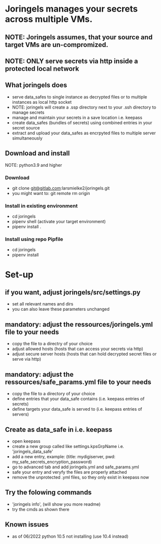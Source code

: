 # Joringels manages your secrets across multiple VMs.
## NOTE: Joringels assumes, that your source and target VMs are un-compromized.
## NOTE: ONLY serve secrets via http inside a protected local network

## What joringels does
- serve data_safes to single instance as decrypted files or to multiple instances as local http socket
- NOTE: joringels will create a .ssp directory next to your .ssh directory to manage secrets
- manage and maintain your secrets in a save location i.e. keepass
- create data_safes (bundles of secrets) using combined entries in your secret source
- extract and upload your data_safes as encrpyted files to multiple server simultaneously

## Download and install
NOTE: python3.9 and higher
### Download
- git clone git@gitlab.com:larsmielke2/joringels.git
- you might want to: git remote rm origin

### Install in existing environment
- cd joringels
- pipenv shell (activate your target environment)
- pipenv install .

### Install using repo Pipfile
- cd joringels
- pipenv install



# Set-up
## if you want, adjust joringels/src/settings.py
- set all relevant names and dirs
- you can also leave these parameters unchanged

## mandatory: adjust the ressources/joringels.yml file to your needs
- copy the file to a directry of your choice
- adjust allowed hosts (hosts that can access your secrets via http)
- adjust secure server hosts (hosts that can hold decrypted secret files or serve via http)

## mandatory: adjust the ressources/safe_params.yml file to your needs
- copy the file to a directory of your choice
- define entries that your data_safe contains (i.e. keepass entries of secrets)
- define targets your data_safe is served to (i.e. keepass entries of servers)

## Create as data_safe in i.e. keepass
- open keepass
- create a new group called like settings.kpsGrpName i.e. 'joringels_data_safe'
- add a new entry, example: (title: mydigiserver, pwd: my_safe_secrets_encryption_password)
- go to advanced tab and add joringels.yml and safe_params.yml
- safe your entry and veryfy the files are properly attached
- remove the unprotected .yml files, so they only exist in keepass now

## Try the folowing commands
- 'joringels info', (will show you more readme)
- try the cmds as shown there

## Known issues
- as of 06/2022 python 10.5 not installing (use 10.4 instead)